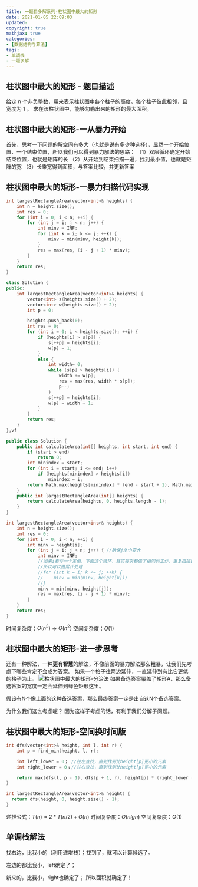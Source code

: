 ```yaml
---
title: 一题目多解系列-柱状图中最大的矩形
date: 2021-01-05 22:09:03
updated:
copyright: true
mathjax: true
categories:
- [数据结构与算法]
tags: 
- 单调栈
- 一题多解
---
```


## 柱状图中最大的矩形 - 题目描述

给定 n 个非负整数，用来表示柱状图中各个柱子的高度。每个柱子彼此相邻，且宽度为 1 。
求在该柱状图中，能够勾勒出来的矩形的最大面积。

## 柱状图中最大的矩形-一从暴力开始

首先，思考一下问题的解空间有多大（也就是说有多少种选择），显然一个开始位置、一个结束位置，所以我们可以得到暴力解法的思路：
（1）双层循环确定开始结束位置，也就是矩阵的长
（2）从开始到结束扫描一遍，找到最小值，也就是矩阵的宽
（3）长乘宽得到面积，与答案比较，并更新答案

## 柱状图中最大的矩形-一暴力扫描代码实现

```cpp
int largestRectangleArea(vector<int>& heights) {
    int n = height.size();
    int res = 0;
    for (int i = 0; i < n; ++i) {
        for (int j = i; j < n; j++) {
            int minv = INF;
            for (int k = i; k <= j; ++k) {
                minv = min(minv, height[k]);
            }
            res = max(res, (i - j + 1) * minv);
        }
    }
    return res;
}

class Solution {
public:
    int largestRectangleArea(vector<int>& heights) {
        vector<int> s(heights.size() + 2);
        vector<int> w(heights.size() + 2);
        int p = 0;

        heights.push_back(0);
        int res = 0;
        for (int i = 0; i < heights.size(); ++i) {
            if (heights[i] > s[p]) {
                s[++p] = heights[i];
                w[p] = 1;
            }
            else {
                int width= 0;
                while (s[p] > heights[i]) {
                    width += w[p];
                    res = max(res, width * s[p]);
                    p--;
                }
                s[++p] = heights[i];
                w[p] = width + 1;
            }
        }
        return res;
    }
};vf

public class Solution {
    public int calculateArea(int[] heights, int start, int end) {
        if (start > end)
            return 0;
        int minindex = start;
        for (int i = start; i <= end; i++)
            if (heights[minindex] > heights[i])
                minindex = i;
        return Math.max(heights[minindex] * (end - start + 1), Math.max(calculateArea(heights, start, minindex - 1), calculateArea(heights, minindex + 1, end)));
    }
    public int largestRectangleArea(int[] heights) {
        return calculateArea(heights, 0, heights.length - 1);
    }
}

int largestRectangleArea(vector<int>& heights) {
    int n = height.size();
    int res = 0;
    for (int i = 0; i < n; ++i) {
        int minv = height[i];
        for (int j = i; j < n; j++) { //确保j从小变大
            int minv = INF;
            //如果i看作一个定值，下面这个循环，其实每次都做了相同的工作，重复扫描[i, j]
            //所以可以做累计处理
            //for (int k = i; k <= j; ++k) {
            //    minv = min(minv, height[k]);
            //}
            minv = min(minv, height[j]);
            res = max(res, (i - j + 1) * minv);
        }
    }
    return res;
}

```

时间复杂度：$O(n^3)$ => $O(n^2)$
空间复杂度：$O(1)$

## 柱状图中最大的矩形-进一步思考

还有一种解法，一种**更有智慧**的解法，不像前面的暴力解法那么粗暴，让我们先考虑下哪些肯定不会成为答案。
如果一个格子往两边延伸，一直延伸到有比它更低的格子为止。
![柱状图中最大的矩形-分治法](http://cdn.b5mang.com/202115224849.png)
如果备选答案覆盖了矩形A，那么备选答案的宽度一定会延伸到绿色矩形这里。

假设有N个像上面的这种备选答案，那么最终答案一定是出自这N个备选答案。

为什么我们这么考虑呢？ 因为这样子考虑的话，有利于我们分解子问题。

## 柱状图中最大的矩形-空间换时间版

```cpp
int dfs(vector<int>& height, int l, int r) {
    int p = find_min(height, l, r);

    int left_lower = 0； //往左查找，直到找到比height[p]更小的元素
    int right_lower = 0；//往右查找，直到找到比height[p]更小的元素

    return max(dfs(l, p - 1), dfs(p + 1, r), height[p] * (right_lower - left_lower);
}

int largestRectangleArea(vector<int>& height) {
  return dfs(height, 0, height.size() - 1);
}
```

递推公式：$T(n) = 2*T(n/2) + O(n)$
时间复杂度：$O(nlgn)$
空间复杂度：$O(1)$


## 单调栈解法

找右边，比我小的（利用递增栈）；找到了，就可以计算候选了。

左边的都比我小，left确定了；

新来的，比我小，right也确定了； 所以面积就确定了！
